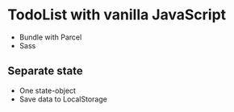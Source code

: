 # TodoList with vanilla JavaScript

- Bundle with Parcel
- Sass

## Separate state

- One state-object
- Save data to LocalStorage

